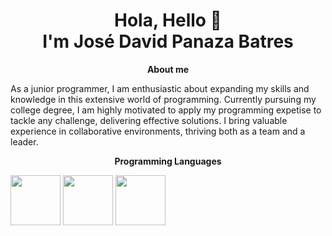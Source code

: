 <div align="center">
  <h1>Hola, Hello 👋 <br>I'm José David Panaza Batres</h1>
</div>

<!-- ABOUT ME !-->

<p align="center" > 
<strong>
  About me
</strong>
</p>
As a junior programmer, I am enthusiastic about expanding my skills and knowledge in this extensive world of programming. Currently pursuing my college degree, I am highly motivated to apply my programming expetise to tackle any challenge, delivering effective solutions. I bring valuable experience in collaborative environments, thriving both as a team and a leader.

<!-- Programming Languages !-->

<p align="center" > 
<strong>
  Programming Languages
</strong>
</p>

[<img src="https://brandslogos.com/wp-content/uploads/images/large/java-logo-1.png" width="80"/>](https://www.java.com/es/)
[<img src="https://go.dev/blog/go-brand/Go-Logo/PNG/Go-Logo_Blue.png" width="80"/>](https://go.dev/)
[<img src="https://upload.wikimedia.org/wikipedia/commons/6/6a/JavaScript-logo.png" width="80"/>](https://developer.mozilla.org/en-US/docs/Web/JavaScript)




<!--
**Jpanaza1906/Jpanaza1906** is a ✨ _special_ ✨ repository because its `README.md` (this file) appears on your GitHub profile.

Here are some ideas to get you started:

- 🔭 I’m currently working on ...
- 🌱 I’m currently learning ...
- 👯 I’m looking to collaborate on ...
- 🤔 I’m looking for help with ...
- 💬 Ask me about ...
- 📫 How to reach me: ...
- 😄 Pronouns: ...
- ⚡ Fun fact: ...
-->
